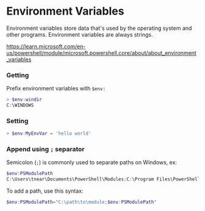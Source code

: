 # Environment Variables

Environment variables store data that's used by the operating system and other programs. Environment variables are always strings.

https://learn.microsoft.com/en-us/powershell/module/microsoft.powershell.core/about/about_environment_variables

### Getting
Prefix environment variables with `$env:`

```powershell
> $env:windir
C:\WINDOWS
```

### Setting
```powershell
> $env:MyEnvVar = 'hello world'
```

### Append using `;` separator
Semicolon (`;`) is commonly used to separate paths on Windows, ex:

```powershell
$env:PSModulePath
C:\Users\tnear\Documents\PowerShell\Modules;C:\Program Files\PowerShell\Modules;c:\program files\powershell\7\Modules;C:\Program Files\WindowsPowerShell\Modules;C:\WINDOWS\system32\WindowsPowerShell\v1.0\Modules
```

To add a path, use this syntax:
```powershell
$env:PSModulePath="C:\path\to\module;$env:PSModulePath"
```
